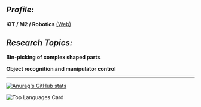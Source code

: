 ## *Profile:*
**KIT / M2 / Robotics** [(Web)](https://sekiyanosaka.github.io/)

## *Research Topics:*

**Bin-picking of complex shaped parts**

**Object recognition and manipulator control**

---
[![Anurag's GitHub stats](https://github-readme-stats.vercel.app/api?username=SekiyaNosaka&count_private=true&show_icons=true)](https://github.com/anuraghazra/github-readme-stats)

![Top Languages Card](https://github-readme-stats.vercel.app/api/top-langs/?username=SekiyaNosaka&langs_count=10&hide=CMake&layout=compact)
